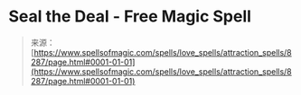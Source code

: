<!--yml

category: 未分类

date: 2024-06-12 18:43:43

-->

# Seal the Deal - Free Magic Spell

> 来源：[https://www.spellsofmagic.com/spells/love_spells/attraction_spells/8287/page.html#0001-01-01](https://www.spellsofmagic.com/spells/love_spells/attraction_spells/8287/page.html#0001-01-01)
